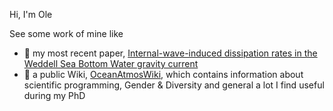 Hi, I'm Ole

See some work of mine like
- 📃 my most recent paper, [Internal-wave-induced dissipation rates in the Weddell Sea Bottom Water gravity current](https://doi.org/10.5194/egusphere-2024-2444)
- 📖 a public Wiki, [OceanAtmosWiki](https://ocean.miraheze.org/wiki/Main_Page), which contains information about scientific programming, Gender & Diversity and general a lot I find useful during my PhD

<!--
## Hi there 👋
**opinner/opinner** is a ✨ _special_ ✨ repository because its `README.md` (this file) appears on your GitHub profile.

Here are some ideas to get you started:

- 🔭 I’m currently working on ...
- 🌱 I’m currently learning ...
- 👯 I’m looking to collaborate on ...
- 🤔 I’m looking for help with ...
- 💬 Ask me about ...
- 📫 How to reach me: ...
- 😄 Pronouns: ...
- ⚡ Fun fact: ...
-->
